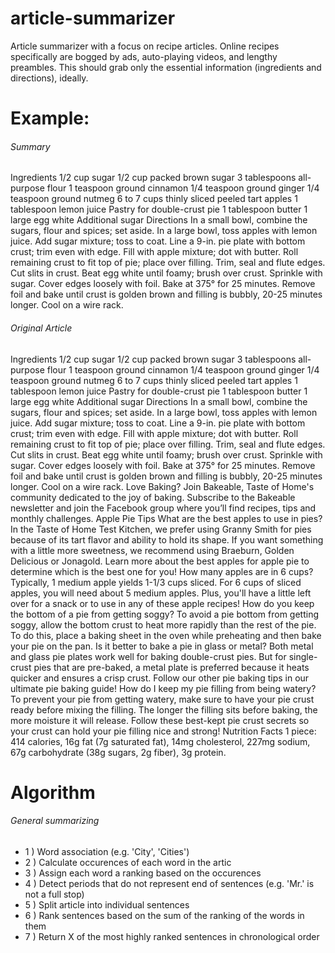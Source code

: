 # article-summarizer
Article summarizer with a focus on recipe articles. Online recipes specifically are bogged by ads, auto-playing videos, and lengthy preambles. This should grab only the essential information (ingredients and directions), ideally.

# Example: 

###### Summary
Ingredients
1/2 cup sugar
1/2 cup packed brown sugar
3 tablespoons all-purpose flour
1 teaspoon ground cinnamon
1/4 teaspoon ground ginger
1/4 teaspoon ground nutmeg
6 to 7 cups thinly sliced peeled tart apples
1 tablespoon lemon juice
Pastry for double-crust pie
1 tablespoon butter
1 large egg white
Additional sugar
Directions
In a small bowl, combine the sugars, flour and spices; set aside. In a large bowl, toss apples with lemon juice. Add sugar mixture; toss to coat.
Line a 9-in. pie plate with bottom crust; trim even with edge. Fill with apple mixture; dot with butter. Roll remaining crust to fit top of pie; place over filling. Trim, seal and flute edges. Cut slits in crust.
Beat egg white until foamy; brush over crust. Sprinkle with sugar. Cover edges loosely with foil.
Bake at 375° for 25 minutes. Remove foil and bake until crust is golden brown and filling is bubbly, 20-25 minutes longer. Cool on a wire rack.

###### Original Article
Ingredients
1/2 cup sugar
1/2 cup packed brown sugar
3 tablespoons all-purpose flour
1 teaspoon ground cinnamon
1/4 teaspoon ground ginger
1/4 teaspoon ground nutmeg
6 to 7 cups thinly sliced peeled tart apples
1 tablespoon lemon juice
Pastry for double-crust pie
1 tablespoon butter
1 large egg white
Additional sugar
Directions
In a small bowl, combine the sugars, flour and spices; set aside. In a large bowl, toss apples with lemon juice. Add sugar mixture; toss to coat.
Line a 9-in. pie plate with bottom crust; trim even with edge. Fill with apple mixture; dot with butter. Roll remaining crust to fit top of pie; place over filling. Trim, seal and flute edges. Cut slits in crust.
Beat egg white until foamy; brush over crust. Sprinkle with sugar. Cover edges loosely with foil.
Bake at 375° for 25 minutes. Remove foil and bake until crust is golden brown and filling is bubbly, 20-25 minutes longer. Cool on a wire rack.
Love Baking? Join Bakeable, Taste of Home's community dedicated to the joy of baking. Subscribe to the Bakeable newsletter and join the Facebook group where you’ll find recipes, tips and monthly challenges.
Apple Pie Tips
What are the best apples to use in pies?
In the Taste of Home Test Kitchen, we prefer using Granny Smith for pies because of its tart flavor and ability to hold its shape. If you want something with a little more sweetness, we recommend using Braeburn, Golden Delicious or Jonagold. Learn more about the best apples for apple pie to determine which is the best one for you!
How many apples are in 6 cups?
Typically, 1 medium apple yields 1-1/3 cups sliced. For 6 cups of sliced apples, you will need about 5 medium apples. Plus, you'll have a little left over for a snack or to use in any of these apple recipes!
How do you keep the bottom of a pie from getting soggy?
To avoid a pie bottom from getting soggy, allow the bottom crust to heat more rapidly than the rest of the pie. To do this, place a baking sheet in the oven while preheating and then bake your pie on the pan.
Is it better to bake a pie in glass or metal?
Both metal and glass pie plates work well for baking double-crust pies. But for single-crust pies that are pre-baked, a metal plate is preferred because it heats quicker and ensures a crisp crust. Follow our other pie baking tips in our ultimate pie baking guide!
How do I keep my pie filling from being watery?
To prevent your pie from getting watery, make sure to have your pie crust ready before mixing the filling. The longer the filling sits before baking, the more moisture it will release. Follow these best-kept pie crust secrets so your crust can hold your pie filling nice and strong!
Nutrition Facts
1 piece: 414 calories, 16g fat (7g saturated fat), 14mg cholesterol, 227mg sodium, 67g carbohydrate (38g sugars, 2g fiber), 3g protein.

# Algorithm
###### General summarizing
* 1 ) Word association (e.g. 'City', 'Cities')
* 2 ) Calculate occurences of each word in the artic
* 3 ) Assign each word a ranking based on the occurences
* 4 ) Detect periods that do not represent end of sentences (e.g. 'Mr.' is not a full stop)
* 5 ) Split article into individual sentences
* 6 ) Rank sentences based on the sum of the ranking of the words in them
* 7 ) Return X of the most highly ranked sentences in chronological order
